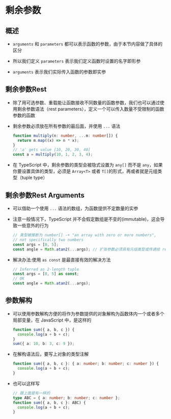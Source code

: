# 剩余参数

## 概述

+ `arguments` 和 `parameters` 都可以表示函数的参数，由于本节内容做了具体的区分

+ 所以我们定义 `parameters` 表示我们定义函数时设置的名字即形参

+ `arguments` 表示我们实际传入函数的参数即实参

## 剩余参数Rest

+ 除了用可选参数、重载能让函数接收不同数量的函数参数，我们也可以通过使用剩余参数语法（rest parameters），定义一个可以传入数量不受限制的函数参数的函数

+ 剩余参数必须放在所有参数的最后面，并使用 `...` 语法

  ```ts
  function multiply(n: number, ...m: number[]) {
    return m.map((x) => n * x);
  }
  // 'a' gets value [10, 20, 30, 40]
  const a = multiply(10, 1, 2, 3, 4);
  ```

+ 在 TypeScript 中，剩余参数的类型会被隐式设置为 `any[]` 而不是 `any`，如果你要设置具体的类型，必须是 `Array<T>` 或者 `T[]`的形式，再或者就是元组类型（tuple type）

## 剩余参数Rest Arguments

+ 可以借助一个使用 `...` 语法的数组，为函数提供不定数量的实参

+ 注意一般情况下，TypeScript 并不会假定数组是不变的(immutable)，这会导致一些意外的行为

  ```ts
  // 类型被推断为 number[] -+ "an array with zero or more numbers",
  // not specifically two numbers
  const args = [8, 5];
  const angle = Math.atan2(...args); // 扩张参数必须具有元组类型或传递给 rest 参数
  ```

+ 解决办法:使用 `as const` 是最直接有效的解决方法

  ```ts
  // Inferred as 2-length tuple
  const args = [8, 5] as const;
  // OK
  const angle = Math.atan2(...args);
  ```

## 参数解构

+ 可以使用参数解构方便的将作为参数提供的对象解构为函数体内一个或者多个局部变量，在 JavaScript 中，是这样的

  ```ts
  function sum({ a, b, c }) {
    console.log(a + b + c);
  }
  sum({ a: 10, b: 3, c: 9 });
  ```

+ 在解构语法后，要写上对象的类型注解

  ```ts
  function sum({ a, b, c }: { a: number; b: number; c: number }) {
    console.log(a + b + c);
  }
  ```

+ 也可以这样写

  ```ts
  // 跟上面是有一样的
  type ABC = { a: number; b: number; c: number };
  function sum({ a, b, c }: ABC) {
    console.log(a + b + c);
  }
  ```
